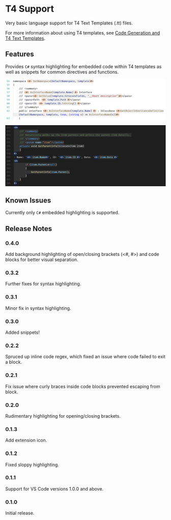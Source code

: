 # T4 Support

Very basic language support for T4 Text Templates (.tt) files.

For more information about using T4 templates, see [Code Generation and T4 Text Templates](https://docs.microsoft.com/en-us/visualstudio/modeling/code-generation-and-t4-text-templates).

## Features

Provides `C#` syntax highlighting for embedded code within T4 templates as well as snippets for common directives and functions.

![Light theme screenshot](./assets/screenshot1.png)

![Dark theme screenshot](./assets/screenshot2.png)

## Known Issues

Currently only `C#` embedded highlighting is supported.

## Release Notes

### 0.4.0

Add background highlighting of open/closing brackets (<#, #>) and code blocks for better visual separation.

### 0.3.2

Further fixes for syntax highlighting.

### 0.3.1

Minor fix in syntax highlighting.

### 0.3.0

Added snippets!

### 0.2.2

Spruced up inline code regex, which fixed an issue where code failed to exit a block.

### 0.2.1

Fix issue where curly braces inside code blocks prevented escaping from block.

### 0.2.0

Rudimentary highlighting for opening/closing brackets.

### 0.1.3

Add extension icon.

### 0.1.2

Fixed sloppy highlighting.

### 0.1.1

Support for VS Code versions 1.0.0 and above.

### 0.1.0

Initial release.
